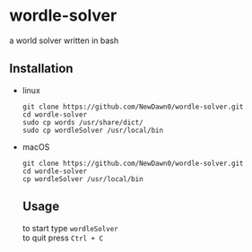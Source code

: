 # wordle-solver
a world solver written in bash

## Installation
- linux</br>
  ```
  git clone https://github.com/NewDawn0/wordle-solver.git
  cd wordle-solver
  sudo cp words /usr/share/dict/
  sudo cp wordleSolver /usr/local/bin
  ```
- macOS</br>
  ```
  git clone https://github.com/NewDawn0/wordle-solver.git
  cd wordle-solver
  cp wordleSolver /usr/local/bin
  ```
  
  ## Usage
  to start type `wordleSolver`</br>
  to quit press `Ctrl + C`
